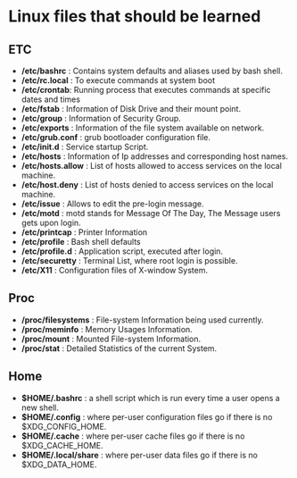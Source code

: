 # Linux files that should be learned

## ETC

- **/etc/bashrc** : Contains system defaults and aliases used by bash shell.
- **/etc/rc.local** : To execute commands at system boot
- **/etc/crontab**: Running process that executes commands at specific dates and times
- **/etc/fstab** : Information of Disk Drive and their mount point.
- **/etc/group** : Information of Security Group.
- **/etc/exports** : Information of the file system available on network.
- **/etc/grub.conf** : grub bootloader configuration file.
- **/etc/init.d** : Service startup Script.
- **/etc/hosts** : Information of Ip addresses and corresponding host names.
- **/etc/hosts.allow** : List of hosts allowed to access services on the local machine.
- **/etc/host.deny** : List of hosts denied to access services on the local machine.
- **/etc/issue** : Allows to edit the pre-login message.
- **/etc/motd** : motd stands for Message Of The Day, The Message users gets upon login.
- **/etc/printcap** : Printer Information
- **/etc/profile** : Bash shell defaults
- **/etc/profile.d** : Application script, executed after login.
- **/etc/securetty** : Terminal List, where root login is possible.
- **/etc/X11** : Configuration files of X-window System.

## Proc

- **/proc/filesystems** : File-system Information being used currently.
- **/proc/meminfo** : Memory Usages Information.
- **/proc/mount** : Mounted File-system Information.
- **/proc/stat** : Detailed Statistics of the current System.

## Home
- **$HOME/.bashrc** : a shell script which is run every time a user opens a new shell.
- **$HOME/.config** : where per-user configuration files go if there is no $XDG_CONFIG_HOME.
- **$HOME/.cache**  : where per-user cache files go if there is no $XDG_CACHE_HOME.
- **$HOME/.local/share** : where per-user data files go if there is no $XDG_DATA_HOME.
